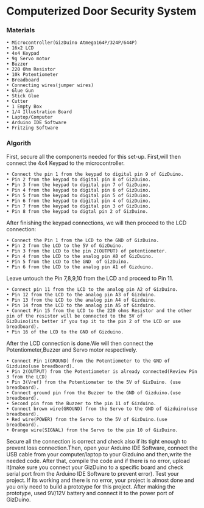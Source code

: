 <h1>Computerized Door Security System</h1>

<h3>Materials</h3>

    • Microcontroller(GizDuino Atmega164P/324P/644P)                  
    • 16x2 LCD
    • 4x4 Keypad
    • 9g Servo motor
    • Buzzer
    • 220 Ohm Resistor
    • 10k Potentiometer
    • Breadboard
    • Connecting wires(jumper wires)
    • Glue Gun
    • Stick Glue
    • Cutter
    • 1 Empty Box 
    • 1/4 Illustration Board
    • Laptop/Computer
    • Arduino IDE Software
    • Fritzing Software
    
<h3>Algorith</h3>

First, secure all the components needed for this set-up. First,will then connect the 4x4 Keypad to the microcontroller.

    • Connect the pin 1 from the keypad to digital pin 9 of GizDuino.
    • Pin 2 from the keypad to digital pin 8 of GizDuino.
    • Pin 3 from the keypad to digital pin 7 of GizDuino.
    • Pin 4 from the keypad to digital pin 6 of GizDuino.
    • Pin 5 from the keypad to digital pin 5 of GizDuino.
    • Pin 6 from the keypad to digital pin 4 of GizDuino.
    • Pin 7 from the keypad to digital pin 3 of GizDuino.
    • Pin 8 from the keypad to digtal pin 2 of GizDuino.
    
After finishing the keypad connections, we will then proceed to the LCD connection:

    • Connect the Pin 1 from the LCD to the GND of GizDuino.
    • Pin 2 from the LCD to the 5V of GizDuino.
    • Pin 3 from the LCD to the pin 2(OUTPUT) of potentiometer.
    • Pin 4 from the LCD to the analog pin A0 of GizDuino.
    • Pin 5 from the LCD to the GND  of GizDuino.
    • Pin 6 from the LCD to the analog pin A1 of Gizduino.
    
Leave untouch the Pin 7,8,9,10 from the LCD and proceed to Pin 11.

    • Connect pin 11 from the LCD to the analog pin A2 of GizDuino.
    • Pin 12 from the LCD to the analog pin A3 of Gizduino.
    • Pin 13 from the LCD to the analog pin A4 of Gizduino.
    • Pin 14 from the LCD to the analog pin A5 of Gizduino.
    • Connect Pin 15 from the LCD to the 220 ohms Resistor and the other pin of the resistor will be connected to the 5V of         GizDuino(its better if you tap it to the pin 2 of the LCD or use breadboard).
    • Pin 16 of the LCD to the GND of Gizduino.
    
After the LCD connection is done.We will then connect the Potentiometer,Buzzer and Servo motor respectively.

    • Connect Pin 1(GROUND) from the Potentiometer to the GND of Gizduino(use breadboard).
    • Pin 2(OUTPUT) from the Potentiometer is already connected(Review Pin 3 from the LCD)
    • Pin 3(Vref) from the Potentiometer to the 5V of GizDuino. (use breadboard).
    • Connect ground pin from the Buzzer to the GND of Gizduino.(use breadboard).
    • Second pin from the Buzzer to the pin 11 of Gizduino.
    • Connect brown wire(GROUND) from the Servo to the GND of Gizduino(use breadboard).
    • Red wire(POWER) from the Servo to the 5V of GizDuino.(use breadboard).
    • Orange wire(SIGNAL) from the Servo to the pin 10 of GizDuino.
    
Secure all the connection is correct and check also if its tight enough to prevent loss connection.Then, open your Arduino IDE Software, connect the USB cable from your computer/laptop to your Gizduino and then,write the needed code. After that, compile the code and if there is no error, upload it(make sure you connect your GizDuino to a specific board and check serial port from the Arduino IDE Software to prevent error). Test your project. If its working and there is no error, your project is almost done and you only need to build a prototype for this project.
After making the prototype, used 9V/12V battery and connect it to the power port of GizDuino.

